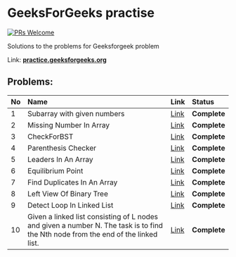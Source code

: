 # GeeksForGeeks practise

[![PRs Welcome](https://img.shields.io/badge/PRs-welcome-brightgreen.svg?style=flat-square)](https://makeapullrequest.com)

Solutions to the problems for Geeksforgeek problem

Link: __[practice.geeksforgeeks.org](https://practice.geeksforgeeks.org/)__


## Problems:
|No|Name|Link|Status|
|:-|:---|:---|:-----|
|1|Subarray with given numbers|[Link](https://github.com/smoumita19/geeksforgeekproblem/tree/master/SubArrayWithGivenSum)|__Complete__|
|2|Missing Number In Array|[Link](https://github.com/smoumita19/geeksforgeekproblem/tree/master/MissingNumberInArray)|__Complete__|
|3|CheckForBST|[Link](https://github.com/smoumita19/geeksforgeekproblem/tree/master/CheckForBST)|__Complete__|
|4|Parenthesis Checker|[Link](https://github.com/smoumita19/geeksforgeekproblem/tree/master/ParenthesisChecker)|__Complete__|
|5|Leaders In An Array|[Link](https://github.com/smoumita19/geeksforgeekproblem/tree/master/LeadersInAnArray)|__Complete__|
|6|Equilibrium Point|[Link](https://github.com/smoumita19/geeksforgeekproblem/tree/master/EquilibriumPoint)|__Complete__|
|7|Find Duplicates In An Array|[Link](https://github.com/smoumita19/geeksforgeekproblem/tree/master/FindDuplicatesInAnArray)|__Complete__|
|8|Left View Of Binary Tree|[Link](https://github.com/smoumita19/geeksforgeekproblem/tree/master/LeftViewOfBinaryTree)|__Complete__|
|9|Detect Loop In Linked List|[Link](https://github.com/smoumita19/geeksforgeekproblem/tree/master/DetectLoopInLinkedList)|__Complete__|
|10|Given a linked list consisting of L nodes and given a number N. The task is to find the Nth node from the end of the linked list.|[Link](https://github.com/smoumita19/geeksforgeekproblem/tree/master/DetectLoopInLinkedList)|__Complete__|










